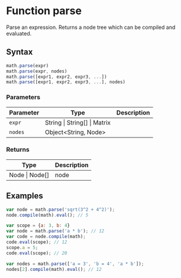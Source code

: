 # Function parse

Parse an expression. Returns a node tree which can be compiled and evaluated.


## Syntax

```js
math.parse(expr)
math.parse(expr, nodes)
math.parse([expr1, expr2, expr3, ...])
math.parse([expr1, expr2, expr3, ...], nodes)
```

### Parameters

Parameter | Type | Description
--------- | ---- | -----------
`expr` | String &#124; String[] &#124; Matrix | 
`nodes` | Object<String, Node> | 

### Returns

Type | Description
---- | -----------
Node &#124; Node[] | node


## Examples

```js
var node = math.parse('sqrt(3^2 + 4^2)');
node.compile(math).eval(); // 5

var scope = {a: 3, b: 4}
var node = math.parse('a * b'); // 12
var code = node.compile(math);
code.eval(scope); // 12
scope.a = 5;
code.eval(scope); // 20

var nodes = math.parse(['a = 3', 'b = 4', 'a * b']);
nodes[2].compile(math).eval(); // 12
```




<!-- Note: This file is automatically generated from source code comments. Changes made in this file will be overridden. -->
